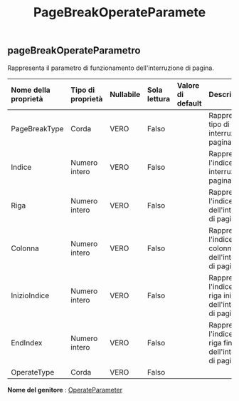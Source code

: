 ﻿---
title: PageBreakOperateParamete
second_title: Aspose.Cells Cloud Documen
type: docs
url: /it/specification/model/pagebreakoperateparameter/
description: "Aspose.Cells Specifica del modello cloud: PageBreakOperateParameter. Gestisci facilmente Excel e altri fogli di calcolo con funzionalità come apertura, generazione, modifica, divisione, unione, confronto e conversione"
kwords: Excel, Office, Foglio di calcolo, Cloud REST API, PageBreakOperateParameter
weight: 50
---
## **pageBreakOperateParametro**

 Rappresenta il parametro di funzionamento dell'interruzione di pagina.

| Nome della proprietà| Tipo di proprietà| Nullabile| Sola lettura| Valore di default| Descrizione|
|:- |:- |:- |:- |:- |:- |
| PageBreakType| Corda| VERO| Falso|| Rappresenta il tipo di interruzione di pagina.|
| Indice| Numero intero| VERO| Falso|| Rappresenta l'indice delle interruzioni di pagina.|
| Riga| Numero intero| VERO| Falso||Rappresenta l'indice di riga dell'interruzione di pagina.|
| Colonna| Numero intero| VERO| Falso|| Rappresenta l'indice della colonna dell'interruzione di pagina.|
| InizioIndice| Numero intero| VERO| Falso|| Rappresenta l'indice della riga iniziale dell'interruzione di pagina.|
| EndIndex| Numero intero| VERO| Falso|| Rappresenta l'indice della riga finale dell'interruzione di pagina.|
| OperateType| Corda| VERO| Falso|||

**Nome del genitore** : [OperateParameter](/specification/model/operateparameter)

